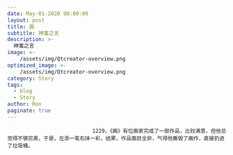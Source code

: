 ```yaml
---
date: May-01-2020 00:00:00
layout: post
title: 画
subtitle: 神寓之言
description: >-
  神寓之言
image: >-
    /assets/img/Qtcreator-overview.png
optimized_image: >-
    /assets/img/Qtcreator-overview.png
category: Story
tags:
  - blog
  - Story
author: Ron
paginate: true
---
```


							　　1229，《画》有位画家完成了一部作品，比较满意，但他总觉得不够完美，于是，左添一笔右抹一彩，结果，作品面目全非，气得他撕毁了画作，直接扔进了垃圾桶。
							
							
						